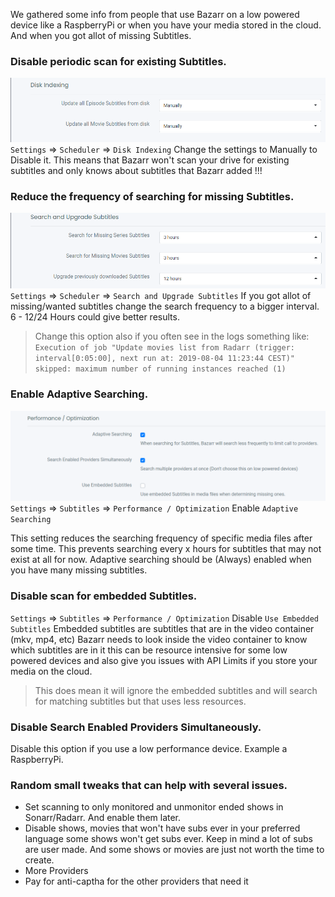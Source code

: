 We gathered some info from people that use Bazarr on a low powered device like a RaspberryPi or when you have your media stored in the cloud.
And when you got allot of missing Subtitles.

### Disable periodic scan for existing Subtitles.

![](images/image-20200724170813991.png)
`Settings` => `Scheduler` => `Disk Indexing`
Change the settings to Manually to Disable it.
This means that Bazarr won't scan your drive for existing subtitles and only knows about subtitles that Bazarr added !!!

### Reduce the frequency of searching for missing Subtitles.

![image-20200724171225229](images/image-20200724171225229.png)
`Settings` => `Scheduler` => `Search and Upgrade Subtitles`
If you got allot of missing/wanted subtitles change the  search frequency to a bigger interval.
6 - 12/24 Hours could give better results.

> Change this option also if you often see in the logs something like:
> `Execution of job "Update movies list from Radarr (trigger: interval[0:05:00], next run at: 2019-08-04 11:23:44 CEST)" skipped: maximum number of running instances reached (1)`

### Enable Adaptive Searching.

![image-20200724174903909](images/image-20200724174903909.png)
`Settings` => `Subtitles` => `Performance / Optimization`
Enable `Adaptive Searching`

This setting reduces the searching frequency of specific media files after some time. This prevents searching every x hours for subtitles that may not exist at all for now. Adaptive searching should be (Always) enabled when you have many missing subtitles.

### Disable scan for embedded Subtitles.

`Settings` => `Subtitles` => `Performance / Optimization`
Disable `Use Embedded Subtitles`
Embedded subtitles are subtitles that are in the video container (mkv, mp4, etc)
Bazarr needs to look inside the video container to know which subtitles are in it this can be resource intensive for some low powered devices and also give you issues with API Limits if you store your media on the cloud.

> This does mean it will ignore the embedded subtitles and will search for matching subtitles but that uses less resources.

### Disable Search Enabled Providers Simultaneously.

Disable this option if you use a low performance device.
Example a RaspberryPi.

### Random small tweaks that can help with several issues.

- Set scanning to only monitored and unmonitor ended shows in Sonarr/Radarr.
  And enable them later.
- Disable shows, movies that won't have subs ever in your preferred language some shows won't get subs ever. Keep in mind a lot of subs are user made. And some shows or movies are just not worth the time to create.
- More Providers
- Pay for anti-captha for the other providers that need it
